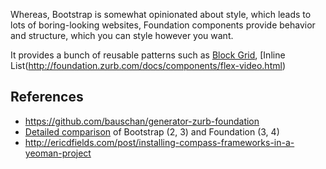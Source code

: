 Whereas, Bootstrap is somewhat opinionated about style, which leads to lots of boring-looking websites, Foundation components provide behavior and structure, which you can style however you want. 

It provides a bunch of reusable patterns such as [Block Grid](http://foundation.zurb.com/docs/components/block-grid.html), [Inline List(http://foundation.zurb.com/docs/components/flex-video.html)

## References

 - <https://github.com/bauschan/generator-zurb-foundation>
 - [Detailed comparison](http://responsive.vermilion.com/compare.php) of Bootstrap (2, 3) and Foundation (3, 4)
 - <http://ericdfields.com/post/installing-compass-frameworks-in-a-yeoman-project>